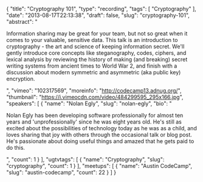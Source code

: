 {
  "title": "Cryptography 101",
  "type": "recording",
  "tags": [
    "Cryptography"
  ],
  "date": "2013-08-17T22:13:38",
  "draft": false,
  "slug": "cryptography-101",
  "abstract": "<p>Information sharing may be great for your team, but not so great when it comes to your valuable, sensitive data. This talk is an introduction to cryptography - the art and science of keeping information secret. We'll gently introduce core concepts like steganography, codes, ciphers, and lexical analysis by reviewing the history of making (and breaking) secret writing systems from ancient times to World War 2, and finish with a discussion about modern symmetric and asymmetric (aka public key) encryption.</p>",
  "vimeo": "102317569",
  "moreinfo": "http://codecamp13.adnug.org/",
  "thumbnail": "https://i.vimeocdn.com/video/484299595_295x166.jpg",
  "speakers": [
    {
      "name": "Nolan Egly",
      "slug": "nolan-egly",
      "bio": "<p>Nolan Egly has been developing software professionally for almost ten years and 'unprofessionally' since he was eight years old. He's still as excited about the possibilities of technology today as he was as a child, and loves sharing that joy with others through the occasional talk or blog post. He's passionate about doing useful things and amazed that he gets paid to do this.</p>",
      "count": 1
    }
  ],
  "ugtvtags": [
    {
      "name": "Cryptography",
      "slug": "cryptography",
      "count": 1
    }
  ],
  "meetups": [
    {
      "name": "Austin CodeCamp",
      "slug": "austin-codecamp",
      "count": 22
    }
  ]
}